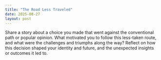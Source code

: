 ```yaml
---
title: "The Road Less Traveled"
date: 2025-08-27
layout: post
---
```


Share a story about a choice you made that went against the conventional path or popular opinion. What motivated you to follow this less-taken route, and what were the challenges and triumphs along the way? Reflect on how this decision shaped your identity and future, and the unexpected insights or outcomes it led to.
